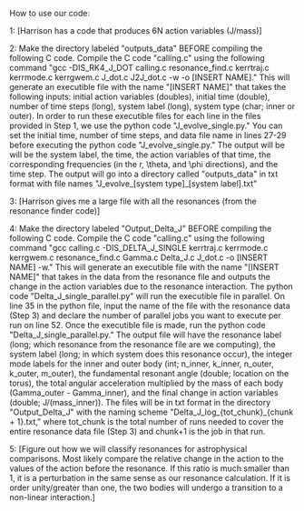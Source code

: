 How to use our code:

1: [Harrison has a code that produces 6N action variables (J/mass)]

2: Make the directory labeled "outputs_data" BEFORE compiling the following C code. Compile the C code "calling.c" using the following command "gcc -DIS_RK4_J_DOT calling.c resonance_find.c kerrtraj.c kerrmode.c kerrgwem.c J_dot.c J2J_dot.c -w -o [INSERT NAME]." This will generate an executible file with the name "[INSERT NAME]" that takes the following inputs: initial action variables (doubles), initial time (double), number of time steps (long), system label (long), system type (char; inner or outer). In order to run these executible files for each line in the files provided in Step 1, we use the python code "J_evolve_single.py." You can set the initial time, number of time steps, and data file name in lines 27-29 before executing the python code "J_evolve_single.py." The output will be will be the system label, the time, the action variables of that time, the corresponding frequencies (in the r, \theta, and \phi directions), and the time step. The output will go into a directory called "outputs_data" in txt format with file names "J_evolve_[system type]_[system label].txt"

3: [Harrison gives me a large file with all the resonances (from the resonance finder code)]

4: Make the directory labeled "Output_Delta_J" BEFORE compiling the following C code. Compile the C code "calling.c" using the following command "gcc calling.c -DIS_DELTA_J_SINGLE kerrtraj.c kerrmode.c kerrgwem.c resonance_find.c Gamma.c Delta_J.c J_dot.c -o [INSERT NAME] -w." This will generate an executible file with the name "[INSERT NAME]" that takes in the data from the resonance file and outputs the change in the action variables due to the resonance interaction. The python code "Delta_J_single_parallel.py" will run the executible file in parallel. On line 35 in the python file, input the name of the file with the resonance data (Step 3) and declare the number of parallel jobs you want to execute per run on line 52. Once the executible file is made, run the python code "Delta_J_single_parallel.py." The output file will have the resonance label (long; which resonance from the resonance file are we computing), the system label (long; in which system does this resonance occur), the integer mode labels for the inner and outer body (int; n_inner, k_inner, n_outer, k_outer, m_outer), the fundamental resonant angle (double; location on the torus), the total angular acceleration multiplied by the mass of each body (Gamma_outer - Gamma_inner), and the final change in action variables (double; J/(mass_inner)). The files will be in txt format in the directory "Output_Delta_J" with the naming scheme "Delta_J_log_{tot_chunk}_{chunk + 1}.txt," where tot_chunk is the total number of runs needed to cover the entire resonance data file (Step 3) and chunk+1 is the job in that run.

5: [Figure out how we will classify resonances for astrophysical comparisons. Most likely compare the relative change in the action to the values of the action before the resonance. If this ratio is much smaller than 1, it is a perturbation in the same sense as our resonance calculation. If it is order unity/greater than one, the two bodies will undergo a transition to a non-linear interaction.]